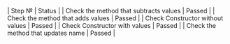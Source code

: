 | Step № |         Status                       |
| Check the method that subtracts values |  Passed |
| Check the method that adds values      |  Passed |
| Check Constructor without values       |  Passed |
| Check Constructor with values          |  Passed |
| Check the method that updates name     |  Passed |
